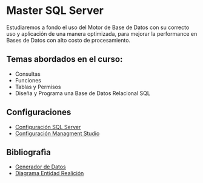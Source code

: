 # Master SQL Server
Estudiaremos a fondo el uso del Motor de Base de Datos con su correcto uso y 
aplicación de una manera optimizada, para mejorar la performance en Bases de 
Datos con alto costo de procesamiento.

## Temas abordados en el curso:
- Consultas 
- Funciones
- Tablas y Permisos 
- Diseña y Programa una Base de Datos Relacional SQL

## Configuraciones
- [Configuración SQL Server](/01-Configuraciones/01_CONFIGURACION-SQL-SERVER.txt)
- [Configuración Managment Studio](/01-Configuraciones/02_CONFIGURACIONES-MANAGMENT-STUDIO.txt)

## Bibliografìa
- [Generador de Datos](https://www.mockaroo.com/)
- [Diagrama Entidad Realición](https://drive.google.com/file/d/1zQql4pQwwyPHQjD7Uy7L7xSDIOh69Ld0/view?usp=sharing)